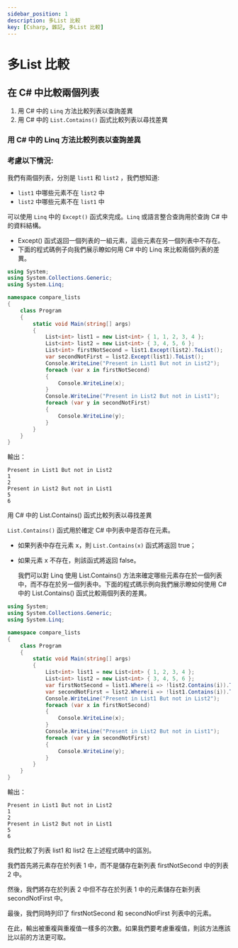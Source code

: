```yaml
---
sidebar_position: 1
description: 多List 比較
key: [Csharp, 雜記, 多List 比較]
---
```


# 多List 比較

## 在 C# 中比較兩個列表

1. 用 C# 中的 `Linq` 方法比較列表以查詢差異
2. 用 C# 中的 `List.Contains()` 函式比較列表以尋找差異

### 用 C# 中的 Linq 方法比較列表以查詢差異

### 考慮以下情況:

我們有兩個列表，分別是 `list1` 和 `list2` ，我們想知道:

- `list1` 中哪些元素不在 `list2` 中
- `list2` 中哪些元素不在 `list1` 中

可以使用 `Linq` 中的 `Except()` 函式來完成。`Linq` 或語言整合查詢用於查詢 C# 中的資料結構。

- Except() 函式返回一個列表的一組元素，這些元素在另一個列表中不存在。
- 下面的程式碼例子向我們展示瞭如何用 C# 中的 Linq 來比較兩個列表的差異。

```csharp
using System;
using System.Collections.Generic;
using System.Linq;

namespace compare_lists
{
    class Program
    {
        static void Main(string[] args)
        {
            List<int> list1 = new List<int> { 1, 1, 2, 3, 4 };
            List<int> list2 = new List<int> { 3, 4, 5, 6 };
            List<int> firstNotSecond = list1.Except(list2).ToList();
            var secondNotFirst = list2.Except(list1).ToList();
            Console.WriteLine("Present in List1 But not in List2");
            foreach (var x in firstNotSecond)
            {
                Console.WriteLine(x);
            }
            Console.WriteLine("Present in List2 But not in List1");
            foreach (var y in secondNotFirst)
            {
                Console.WriteLine(y);
            }
        }
    }
}
```

輸出：

```text
Present in List1 But not in List2
1
2
Present in List2 But not in List1
5
6
```

用 C# 中的 List.Contains() 函式比較列表以尋找差異

`List.Contains()` 函式用於確定 C# 中列表中是否存在元素。

- 如果列表中存在元素 x，則 `List.Contains(x)` 函式將返回 true；
- 如果元素 x 不存在，則該函式將返回 false。

  我們可以對 Linq 使用 List.Contains() 方法來確定哪些元素存在於一個列表中，而不存在於另一個列表中。下面的程式碼示例向我們展示瞭如何使用 C# 中的 List.Contains() 函式比較兩個列表的差異。

```csharp
using System;
using System.Collections.Generic;
using System.Linq;

namespace compare_lists
{
    class Program
    {
        static void Main(string[] args)
        {
            List<int> list1 = new List<int> { 1, 2, 3, 4 };
            List<int> list2 = new List<int> { 3, 4, 5, 6 };
            var firstNotSecond = list1.Where(i => !list2.Contains(i)).ToList();
            var secondNotFirst = list2.Where(i => !list1.Contains(i)).ToList();
            Console.WriteLine("Present in List1 But not in List2");
            foreach (var x in firstNotSecond)
            {
                Console.WriteLine(x);
            }
            Console.WriteLine("Present in List2 But not in List1");
            foreach (var y in secondNotFirst)
            {
                Console.WriteLine(y);
            }
        }
    }
}
```

輸出：

```text
Present in List1 But not in List2
1
2
Present in List2 But not in List1
5
6
```

我們比較了列表 list1 和 list2 在上述程式碼中的區別。

我們首先將元素存在於列表 1 中，而不是儲存在新列表 firstNotSecond 中的列表 2 中。

然後，我們將存在於列表 2 中但不存在於列表 1 中的元素儲存在新列表 secondNotFirst 中。

最後，我們同時列印了 firstNotSecond 和 secondNotFirst 列表中的元素。

在此，輸出被重複與重複值一樣多的次數。如果我們要考慮重複值，則該方法應該比以前的方法更可取。
